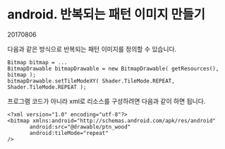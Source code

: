 # android. 반복되는 패턴 이미지 만들기

20170806



다음과 같은 방식으로 반복되는 패턴 이미지를 정의할 수 있습니다.

```
Bitmap bitmap = ...
BitmapDrawable bitmapDrawable = new BitmapDrawable( getResources(), bitmap );
bitmapDrawable.setTileModeXY( Shader.TileMode.REPEAT, Shader.TileMode.REPEAT );
```



프로그램 코드가 아니라 xml로 리소스를 구성하려면 다음과 같이 하면 됩니다.

```
<?xml version="1.0" encoding="utf-8"?>
<bitmap xmlns:android="http://schemas.android.com/apk/res/android" 
       android:src="@drawable/ptn_wood" 
       android:tileMode="repeat" 
/>
```



